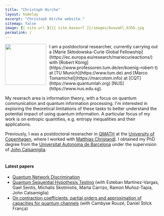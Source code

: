 ```yaml
---
title: "Christoph Hirche"
layout: homelay
excerpt: "Christoph Hirche website."
sitemap: false
image: {{ site.url }}{{ site.baseurl }}/images/Auswahl_6356.jpg
permalink: /
---
```


<img style="float: left;margin:0 10px 10px 0" src="{{ site.url }}{{ site.baseurl }}/images/Auswahl_6356.jpg"  width="133">
I am a postdoctoral researcher, currently carrying out a [Marie Skłodowska-Curie Global Fellowship](https://ec.europa.eu/research/mariecurieactions/) with [Robert König](https://www.professoren.tum.de/en/koenig-robert-t) at [TU Munich](https://www.tum.de) and [Marco Tomamichel](https://marcotom.info) at [CQT](https://www.quantumlah.org) [NUS](https://www.nus.edu.sg). 

My reserach area is information theory, with a focus on quantum communication and quantum information processing. I'm interested in exploring the theoretical limitations of these tasks to better understand the potential impact of using quantum information. A particular focus of my work is on entropic quantities, e.g. entropy inequalities and their applications. 

Previously, I was a postdoctoral reseracher in [QMATH](https://qmath.ku.dk) at the [University of Copenhagen](https://www.ku.dk/english/), where I worked with [Matthias Christandl](https://www.math.ku.dk/english/staff/?pure=en/persons/475476). I obtained my PhD degree from the [Universitat Autonoma de Barcelona](https://grupsderecerca.uab.cat/giq/) under the supervision of [John Calsamiglia](https://grupsderecerca.uab.cat/giq/people/john-calsamiglia).  
<br>

#### Latest papers
- <a href="https://arxiv.org/abs/2103.02404">Quantum Network Discrimination</a>
- <a href="https://arxiv.org/abs/2011.10773">Quantum Sequential Hypothesis Testing</a> (with Esteban Martínez-Vargas, Gael Sentís, Michalis Skotiniotis, Marta Carrizo, Ramon Muñoz-Tapia, John Calsamiglia)
- <a href="https://arxiv.org/abs/2011.05949">On contraction coefficients, partial orders and approximation of capacities for quantum channels</a> (with Cambyse Rouzé, Daniel Stilck França)
<br>
<br>

<!-- Add icon library -->
<link rel="stylesheet" href="https://cdnjs.cloudflare.com/ajax/libs/font-awesome/4.7.0/css/font-awesome.min.css">
<link rel="stylesheet" href="https://cdn.jsdelivr.net/gh/jpswalsh/academicons@1/css/academicons.min.css">

<!-- Add font awesome icons -->
<a href="https://twitter.com/ChristophHirche" class="fa fa-twitter-square fa-2x"></a>
<a href="https://scholar.google.de/citations?user=wHih5p4AAAAJ&hl=en" class="ai ai-google-scholar-square ai-2x"></a>
<a href="https://scirate.com/436" class="ai ai-scirate-square ai-2x"></a>
<a href="http://arxiv.org/a/hirche_c_1" class="ai ai-arxiv-square ai-2x"></a>
<a href="https://orcid.org/0000-0001-9265-827X" class="ai ai-orcid-square ai-2x"></a>

<!-- <figure class="fourth">  -->
<!--  <img src="{{ site.url }}{{ site.baseurl }}/images/logopic/Logo_Leiden.jpg" style="width: 210px"> -->
<!--  <img src="{{ site.url }}{{ site.baseurl }}/images/logopic/Logo_Nanofront.jpg" style="width: 110px"> -->
<!--  <img src="{{ site.url }}{{ site.baseurl }}/images/logopic/Logo_NWO.jpg" style="width: 120px"> -->
<!--  <img src="{{ site.url }}{{ site.baseurl }}/images/logopic/Logo_ERC.jpg" style="width: 110px"> -->
<!--  </figure> -->
